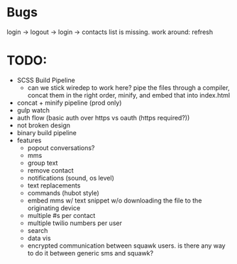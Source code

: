 # Bugs

login -> logout -> login -> contacts list is missing. work around: refresh


# TODO:

* SCSS Build Pipeline
  * can we stick wiredep to work here? pipe the files through a compiler, concat them in the right order, minify, and embed that into index.html
* concat + minify pipeline (prod only)
* gulp watch
* auth flow (basic auth over https vs oauth (https required?))
* not broken design
* binary build pipeline
* features
  * popout conversations?
  * mms
  * group text
  * remove contact
  * notifications (sound, os level)
  * text replacements
  * commands (hubot style)
  * embed mms w/ text snippet w/o downloading the file to the originating device
  * multiple #s per contact
  * multiple twilio numbers per user
  * search
  * data vis
  * encrypted communication between squawk users. is there any way to do it between generic sms and squawk?

